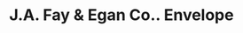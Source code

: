 ---
doi: 10.7916/D8572Q64
date_other: '1904'
date_other_textual: '1904'
form: printed ephemera
genre:
- Envelopes
name:
- J.A. Fay & Egan Co.
object_in_context_url: https://biggert.cul.columbia.edu/items/view/ave_biggert_01684
subject_hierarchical_geographic:
- Cincinnati, Ohio, United States
subject_name:
- J.A. Fay & Egan Co.
title: J.A. Fay & Egan Co.. Envelope
sort_title: J.A. Fay & Egan Co.. Envelope
call_number: ave_biggert_01684
coordinates:
- 39.1,-84.51666666666667
pid: ave_biggert_01684
identifiers: ave_biggert_01684
permalink: /biggert/ave_biggert_01684/
layout: iiif-image-page
---